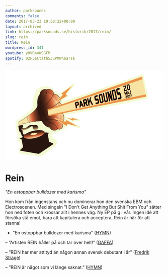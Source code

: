 ```yaml
---
author: parksounds
comments: false
date: 2017-03-23 10:30:22+00:00
layout: archived
link: https://parksounds.se/historik/2017/rein/
slug: rein
title: Rein
wordpress_id: 341
youtube: y0VR4oWSGFM
spotify: 02F3eCtath5JuPMWh6arsk
---
```


<img src="/images/2017/logo-1.svg" />

# Rein

_"En ostoppbar bulldozer med karisma"_

Hon kom från ingenstans och nu dominerar hon den svenska EBM och Electroscenen. Med singeln ”I Don't Get Anything But Shit From You” sätter hon ned foten och krossar allt i hennes väg. Ny EP på g i vår. Ingen idé att försöka stå emot, bara att kapitulera och acceptera, Rein är här för att stanna!

- "En ostoppbar bulldozer med karisma" ([HYMN](http://hymn.se/2017/02/20/rein-pa-babel-en-ostoppbar-bulldozer-med-karisma/))

– ”Artisten REIN håller på och tar över helt!” ([GAFFA](http://e-pages.dk/gaffa/2016-04-SE/))

– ”REIN har mer attityd än någon annan svensk debutant i år” ([Fredrik Strage](http://www.dn.se/kultur-noje/kronikor/fredrik-strage-rein-har-mer-attityd-an-nagon-annan-svensk-debutant-i-ar/))

– ”REIN är något som vi länge saknat.” ([HYMN](http://hymn.se/2016/01/05/rein-rein/))
